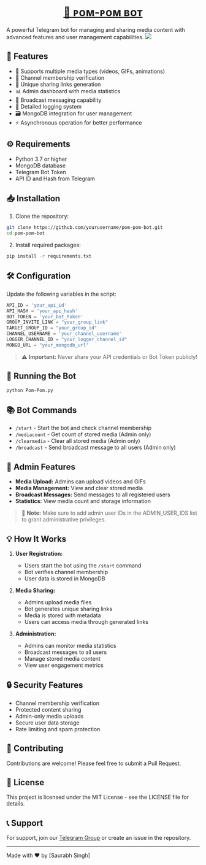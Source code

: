 <h1 align="center">
  <a href="https://telegram.me/BotCodeVerse">🤖 ᴘᴏᴍ-ᴘᴏᴍ ʙᴏᴛ</a>
</h1>
A powerful Telegram bot for managing and sharing media content with advanced features and user management capabilities.
<img src="https://cdn.glitch.global/115a68e3-597e-445c-9598-4db19dfe4ccb/BotCodeVerse.gif?v=1738204676642"/>

## 🌟 Features

* 📱 Supports multiple media types (videos, GIFs, animations)
* 🔐 Channel membership verification
* 🎯 Unique sharing links generation
* 📊 Admin dashboard with media statistics
* 📢 Broadcast messaging capability
* 📝 Detailed logging system
* 🗃️ MongoDB integration for user management
* ⚡ Asynchronous operation for better performance

## ⚙️ Requirements

* Python 3.7 or higher
* MongoDB database
* Telegram Bot Token
* API ID and Hash from Telegram

## 📥 Installation

1. Clone the repository:
```bash
git clone https://github.com/yourusername/pom-pom-bot.git
cd pom-pom-bot
```

2. Install required packages:
```bash
pip install -r requirements.txt
```

## 🛠️ Configuration

Update the following variables in the script:

```python
API_ID = 'your_api_id'
API_HASH = 'your_api_hash'
BOT_TOKEN = 'your_bot_token'
GROUP_INVITE_LINK = "your_group_link"
TARGET_GROUP_ID = "your_group_id"
CHANNEL_USERNAME = 'your_channel_username'
LOGGER_CHANNEL_ID = "your_logger_channel_id"
MONGO_URL = "your_mongodb_url"
```

> ⚠️ **Important:** Never share your API credentials or Bot Token publicly!

## 🚀 Running the Bot

```bash
python Pom-Pom.py
```

## 📚 Bot Commands

* `/start` - Start the bot and check channel membership
* `/mediacount` - Get count of stored media (Admin only)
* `/clearmedia` - Clear all stored media (Admin only)
* `/broadcast` - Send broadcast message to all users (Admin only)

## 👥 Admin Features

* **Media Upload:** Admins can upload videos and GIFs
* **Media Management:** View and clear stored media
* **Broadcast Messages:** Send messages to all registered users
* **Statistics:** View media count and storage information

> 📝 **Note:** Make sure to add admin user IDs in the ADMIN_USER_IDS list to grant administrative privileges.

## 💡 How It Works

1. **User Registration:**
   * Users start the bot using the `/start` command
   * Bot verifies channel membership
   * User data is stored in MongoDB

2. **Media Sharing:**
   * Admins upload media files
   * Bot generates unique sharing links
   * Media is stored with metadata
   * Users can access media through generated links

3. **Administration:**
   * Admins can monitor media statistics
   * Broadcast messages to all users
   * Manage stored media content
   * View user engagement metrics

## 🔒 Security Features

* Channel membership verification
* Protected content sharing
* Admin-only media uploads
* Secure user data storage
* Rate limiting and spam protection

## 🤝 Contributing

Contributions are welcome! Please feel free to submit a Pull Request.

## 📄 License

This project is licensed under the MIT License - see the LICENSE file for details.

## 📞 Support

For support, join our [Telegram Group](https://t.me/BotCodeVerse) or create an issue in the repository.

---
Made with ❤️ by [Saurabh Singh]

